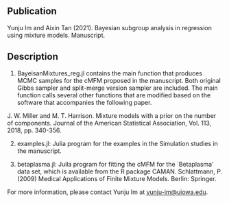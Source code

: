 ## Publication
Yunju Im and Aixin Tan (2021). Bayesian subgroup analysis in regression using mixture models. Manuscript.

## Description
1) BayeisanMixtures_reg.jl contains the main function that produces MCMC samples for the cMFM proposed in the manuscript. Both original Gibbs sampler and split-merge version sampler are included. The main function calls several other functions that are modified based on the software that accompanies the following paper. 

J. W. Miller and M. T. Harrison. Mixture models with a prior on the number of components. Journal of the American Statistical Association, Vol. 113, 2018, pp. 340-356. 

2) examples.jl: Julia program for the examples in the Simulation studies in the manuscript. 

3) betaplasma.jl: Juila program for fitting the cMFM for the `Betaplasma' data set, which is available from the R package CAMAN. 
Schlattmann, P.(2009) Medical Applications of Finite Mixture Models. Berlin: Springer.

For more information, please contact Yunju Im at yunju-im@uiowa.edu. 
